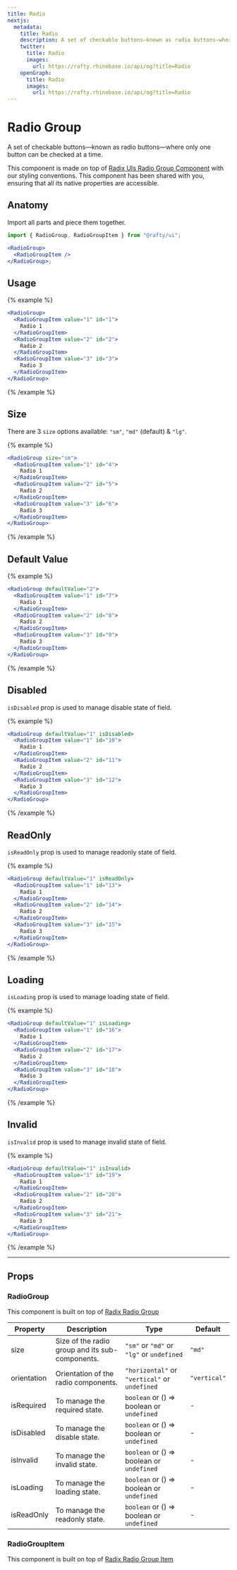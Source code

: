 ```yaml
---
title: Radio
nextjs:
  metadata:
    title: Radio
    description: A set of checkable buttons—known as radio buttons—where only one button can be checked at a time.
    twitter:
      title: Radio
      images:
        url: https://rafty.rhinobase.io/api/og?title=Radio
    openGraph:
      title: Radio
      images:
        url: https://rafty.rhinobase.io/api/og?title=Radio
---
```


# Radio Group

A set of checkable buttons—known as radio buttons—where only one button can be checked at a time.

This component is made on top of [Radix UIs Radio Group Component](https://www.radix-ui.com/primitives/docs/components/radio-group) with our styling conventions. This component has been shared with you, ensuring that all its native properties are accessible.

## Anatomy

Import all parts and piece them together.

```jsx
import { RadioGroup, RadioGroupItem } from "@rafty/ui";

<RadioGroup>
  <RadioGroupItem />
</RadioGroup>;
```

## Usage

{% example %}

```jsx
<RadioGroup>
  <RadioGroupItem value="1" id="1">
    Radio 1
  </RadioGroupItem>
  <RadioGroupItem value="2" id="2">
    Radio 2
  </RadioGroupItem>
  <RadioGroupItem value="3" id="3">
    Radio 3
  </RadioGroupItem>
</RadioGroup>
```

{% /example %}

## Size

There are 3 `size` options available: `"sm"`, `"md"` (default) & `"lg"`.

{% example %}

```jsx
<RadioGroup size="sm">
  <RadioGroupItem value="1" id="4">
    Radio 1
  </RadioGroupItem>
  <RadioGroupItem value="2" id="5">
    Radio 2
  </RadioGroupItem>
  <RadioGroupItem value="3" id="6">
    Radio 3
  </RadioGroupItem>
</RadioGroup>
```

{% /example %}

## Default Value

{% example %}

```jsx
<RadioGroup defaultValue="2">
  <RadioGroupItem value="1" id="7">
    Radio 1
  </RadioGroupItem>
  <RadioGroupItem value="2" id="8">
    Radio 2
  </RadioGroupItem>
  <RadioGroupItem value="3" id="9">
    Radio 3
  </RadioGroupItem>
</RadioGroup>
```

{% /example %}

## Disabled

`isDisabled` prop is used to manage disable state of field.

{% example %}

```jsx
<RadioGroup defaultValue="1" isDisabled>
  <RadioGroupItem value="1" id="10">
    Radio 1
  </RadioGroupItem>
  <RadioGroupItem value="2" id="11">
    Radio 2
  </RadioGroupItem>
  <RadioGroupItem value="3" id="12">
    Radio 3
  </RadioGroupItem>
</RadioGroup>
```

{% /example %}

## ReadOnly

`isReadOnly` prop is used to manage readonly state of field.

{% example %}

```jsx
<RadioGroup defaultValue="1" isReadOnly>
  <RadioGroupItem value="1" id="13">
    Radio 1
  </RadioGroupItem>
  <RadioGroupItem value="2" id="14">
    Radio 2
  </RadioGroupItem>
  <RadioGroupItem value="3" id="15">
    Radio 3
  </RadioGroupItem>
</RadioGroup>
```

{% /example %}

## Loading

`isLoading` prop is used to manage loading state of field.

{% example %}

```jsx
<RadioGroup defaultValue="1" isLoading>
  <RadioGroupItem value="1" id="16">
    Radio 1
  </RadioGroupItem>
  <RadioGroupItem value="2" id="17">
    Radio 2
  </RadioGroupItem>
  <RadioGroupItem value="3" id="18">
    Radio 3
  </RadioGroupItem>
</RadioGroup>
```

{% /example %}

## Invalid

`isInvalid` prop is used to manage invalid state of field.

{% example %}

```jsx
<RadioGroup defaultValue="1" isInvalid>
  <RadioGroupItem value="1" id="19">
    Radio 1
  </RadioGroupItem>
  <RadioGroupItem value="2" id="20">
    Radio 2
  </RadioGroupItem>
  <RadioGroupItem value="3" id="21">
    Radio 3
  </RadioGroupItem>
</RadioGroup>
```

{% /example %}

---

## Props

### RadioGroup

This component is built on top of [Radix Radio Group](https://www.radix-ui.com/primitives/docs/components/radio-group#root)

| Property    | Description                                     | Type                                                   | Default      |
| ----------- | ----------------------------------------------- | ------------------------------------------------------ | ------------ |
| size        | Size of the radio group and its sub-components. | `"sm"` or `"md"` or `"lg"` or `undefined`              | `"md"`       |
| orientation | Orientation of the radio components.            | `"horizontal"` or `"vertical"` or `undefined`          | `"vertical"` |
| isRequired  | To manage the required state.                   | `boolean` or <Info>() => boolean</Info> or `undefined` | -            |
| isDisabled  | To manage the disable state.                    | `boolean` or <Info>() => boolean</Info> or `undefined` | -            |
| isInvalid   | To manage the invalid state.                    | `boolean` or <Info>() => boolean</Info> or `undefined` | -            |
| isLoading   | To manage the loading state.                    | `boolean` or <Info>() => boolean</Info> or `undefined` | -            |
| isReadOnly  | To manage the readonly state.                   | `boolean` or <Info>() => boolean</Info> or `undefined` | -            |

### RadioGroupItem

This component is built on top of [Radix Radio Group Item](https://www.radix-ui.com/primitives/docs/components/radio-group#item)
